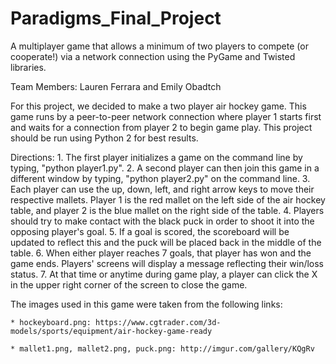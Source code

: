 # Paradigms_Final_Project
 A multiplayer game that allows a minimum of two players to compete (or cooperate!) via a network connection using the PyGame and Twisted libraries. 

 Team Members: Lauren Ferrara and Emily Obadtch

 For this project, we decided to make a two player air hockey game. This game runs by a peer-to-peer network connection where player 1 starts first and waits for a connection from player 2 to begin game play. This project should be run using Python 2 for best results.

 Directions:
	1. The first player initializes a game on the command line by typing, "python player1.py".
	2. A second player can then join this game in a different window by typing, "python player2.py" on the command line.
	3. Each player can use the up, down, left, and right arrow keys to move their respective mallets. Player 1 is the red mallet on the left side of the air hockey table, and player 2 is the blue mallet on the right side of the table.
	4. Players should try to make contact with the black puck in order to shoot it into the opposing player's goal.
	5. If a goal is scored, the scoreboard will be updated to reflect this and the puck will be placed back in the middle of the table.
	6. When either player reaches 7 goals, that player has won and the game ends. Players' screens will display a message reflecting their win/loss status.
	7. At that time or anytime during game play, a player can click the X in the upper right corner of the screen to close the game.


The images used in this game were taken from the following links:

	* hockeyboard.png: https://www.cgtrader.com/3d-models/sports/equipment/air-hockey-game-ready

	* mallet1.png, mallet2.png, puck.png: http://imgur.com/gallery/KQgRv
